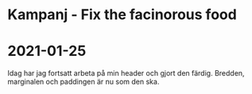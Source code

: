 # Kampanj - Fix the facinorous food
# 2021-01-25
<p> Idag har jag fortsatt arbeta på min header och gjort den färdig. Bredden, marginalen och paddingen är nu som den ska.</p>
